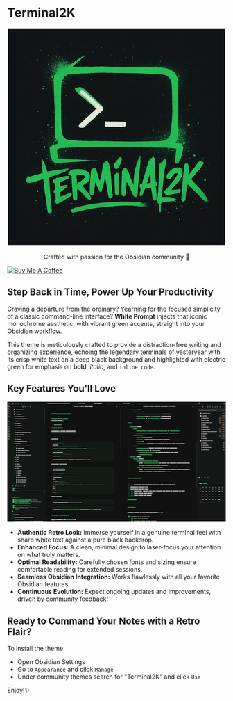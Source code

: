 # Terminal2K


<p align="center">
  <img src="./img/terminal2k.png" />
  <p align="center"> Crafted with passion for the Obsidian community 💚
</p>



[![Buy Me A Coffee](https://img.buymeacoffee.com/button-api/?text=Buy%20me%20a%20coffee&emoji=&slug=kepano&button_colour=5F7FFF&font_colour=ffffff&font_family=Poppins&outline_colour=000000&coffee_colour=FFDD00)](https://www.buymeacoffee.com/isax785)


## Step Back in Time, Power Up Your Productivity

Craving a departure from the ordinary? Yearning for the focused simplicity of a classic command-line interface? **White Prompt** injects that iconic monochrome aesthetic, with vibrant green accents, straight into your Obsidian workflow.

This theme is meticulously crafted to provide a distraction-free writing and organizing experience, echoing the legendary terminals of yesteryear with its crisp white text on a deep black background and highlighted with electric green for emphasis on **bold**, *italic*, and `inline code`.

## Key Features You'll Love
![screenshot](./img/screenshot.png)

* **Authentic Retro Look:** Immerse yourself in a genuine terminal feel with sharp white text against a pure black backdrop.
* **Enhanced Focus:** A clean, minimal design to laser-focus your attention on what truly matters.
* **Optimal Readability:** Carefully chosen fonts and sizing ensure comfortable reading for extended sessions.
* **Seamless Obsidian Integration:** Works flawlessly with all your favorite Obsidian features.
* **Continuous Evolution:** Expect ongoing updates and improvements, driven by community feedback!

## Ready to Command Your Notes with a Retro Flair?

To install the theme:

- Open Obsidian Settings
- Go to `Appearance` and click `Manage`
- Under community themes search for "Terminal2K" and click `Use`

Enjoy!✨

